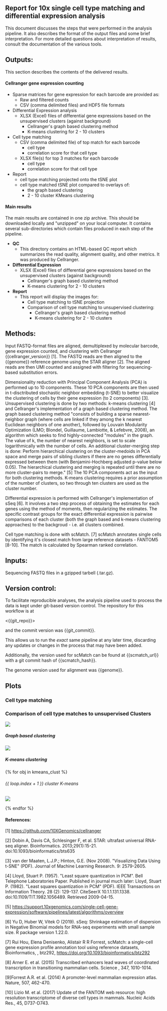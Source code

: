 Report for 10x single cell type matching and differential expression analysis
---

This document discusses the steps that were performed in the analysis pipeline.  It also describes the format of the output files and some brief interpretation.  For more detailed questions about interpretation of results, consult the documentation of the various tools.


## Outputs:

This section describes the contents of the delivered results.

#### Cellranger gene expression counting

- Sparse matrices for gene expression for each barcode are provided as:
    - Raw and filtered counts
    - CSV (comma delimited files) and HDF5 file formats
- Differential Expression analysis
    - XLSX (Excel) files of differential gene expressions based on the unsupervised clusters (against background)
        - Cellranger's graph based clustering method
        - K-means clustering for 2 - 10 clusters
- Cell type matching
    - CSV (comma delimited file) of top match for each barcode
        - cell type
        - correlation score for that cell type
    - XLSX file(s) for top 3 matches for each barcode
        - cell type
        - correlation score for that cell type
- Report
    - cell type matching projected onto the tSNE plot
    - cell type matched tSNE plot compared to overlays of:
        - the graph based clustering
        - 2 - 10 cluster KMeans clustering

#### Main results

The main results are contained in one zip archive. This should be downloaded locally and "unzipped" on your local computer. It contains several sub-directories which contain files produced in each step of the pipeline.

- **QC**
    - This directory contains an HTML-based QC report which summarizes the read quality, alignment quality, and other metrics. It was produced by Cellranger.
- **Differential Expression**
    - XLSX (Excel) files of differential gene expressions based on the unsupervised clusters (against background)
        - Cellranger's graph based clustering method
        - K-means clustering for 2 - 10 clusters
- **Report**
    - This report will display the images for:
        - Cell type matching to tSNE projection
        - Comparison of cell type matching to unsupervised clustering:
            - Cellranger's graph based clustering method
            - K-means clustering for 2 - 10 clusters


## Methods:

Input FASTQ-format files are aligned, demultiplexed by molecular barcode, gene expression counted, and clustering with Cellranger {{cellranger_version}} [1]. The FASTQ reads are then aligned to the {{genome}} reference genome using the STAR aligner [2]. The aligned reads are then UMI counted and assigned with filtering for sequencing-based substitution errors.

Dimensionality reduction with Principal Component Analysis (PCA) is performed up to 10 components. These 10 PCA components are then used in t-disctributed stochastic neighbor embedding (t-SNE) to better visualize the clustering of cells by their gene expression (to 2 components) [3]. Unsupervised clustering is done by two methods: k-means clustering [4] and Cellranger's implementation of a graph based clustering method. The graph based clustering method "consists of building a sparse nearest-neighbor graph (where cells are linked if they among the k nearest Euclidean neighbors of one another), followed by Louvain Modularity Optimization (LMO; Blondel, Guillaume, Lambiotte, & Lefebvre, 2008), an algorithm which seeks to find highly-connected "modules" in the graph. The value of k, the number of nearest neighbors, is set to scale logarithmically with the number of cells. An additional cluster-merging step is done: Perform hierarchical clustering on the cluster-medoids in PCA space and merge pairs of sibling clusters if there are no genes differentially expressed between them (with Benjamini-Hochberg adjusted p-value below 0.05). The hierarchical clustering and merging is repeated until there are no more cluster-pairs to merge." [5] The 10 PCA components act as the input for both clustering methods. K-means clustering requires a prior assumption of the number of clusters, so two through ten clusters are used as the cluster number.

Differential expression is performed with Cellranger's implementation of sSeq [6]. It involves a two step process of obtaining the estimates for each genes using the method of moments, then regularizing the estimates. The specific contrast groups for the exact differential expression is pairwise comparisons of each cluster (both the graph based and k-means clustering approaches) to the backgroud - i.e. all clusters combined.

Cell type matching is done with scMatch. [7] scMatch annotates single cells by identifying it's closest match from large reference datasets - FANTOM5 [8-10]. The match is calculated by Spearman ranked correlation.


## Inputs:

Sequencing FASTQ files in a gzipped tarbell (.tar.gz).

## Version control:
To facilitate reproducible analyses, the analysis pipeline used to process the data is kept under git-based version control.  The repository for this workflow is at 

<{{git_repo}}>

and the commit version was {{git_commit}}.

This allows us to run the *exact* same pipeline at any later time, discarding any updates or changes in the process that may have been added.

Additionally, the version used for scMatch can be found at {{scmatch_url}} with a git commit hash of {{scmatch_hash}}.

The genome version used for alignment was {{genome}}.

## Plots

### Cell type matching

### Comparison of cell type matches to unsupervised Clusters
![]( {{celltype_clust}} )
##### Graph based clustering
![]( {{graph_clust}} )
##### K-means clustering

{% for obj in kmeans_clust %}

###### {{ loop.index + 1 }} cluster K-means
![]( {{obj}} )

{% endfor %}


#### References:

[1] https://github.com/10XGenomics/cellranger

[2] Dobin A, Davis CA, Schlesinger F, et al. STAR: ultrafast universal RNA-seq aligner. Bioinformatics. 2013;29(1):15-21. doi:10.1093/bioinformatics/bts635

[3] van der Maaten, L.J.P.; Hinton, G.E. (Nov 2008). "Visualizing Data Using t-SNE" (PDF). Journal of Machine Learning Research. 9: 2579-2605.

[4] Lloyd, Stuart P. (1957). "Least square quantization in PCM". Bell Telephone Laboratories Paper. Published in journal much later: Lloyd, Stuart P. (1982). "Least squares quantization in PCM" (PDF). IEEE Transactions on Information Theory. 28 (2): 129-137. CiteSeerX 10.1.1.131.1338. doi:10.1109/TIT.1982.1056489. Retrieved 2009-04-15.

[5] https://support.10xgenomics.com/single-cell-gene-expression/software/pipelines/latest/algorithms/overview

[6] Yu D, Huber W, Vitek O (2019). sSeq: Shrinkage estimation of dispersion in Negative Binomial models for RNA-seq experiments with small sample size. R package version 1.22.0. 

[7] Rui Hou, Elena Denisenko, Alistair R R Forrest, scMatch: a single-cell gene expression profile annotation tool using reference datasets, Bioinformatics, , btz292, https://doi.org/10.1093/bioinformatics/btz292

[8] Arner E. et al.  (2015) Transcribed enhancers lead waves of coordinated transcription in transitioning mammalian cells. Science , 347, 1010-1014.

[9]Forrest A.R. et al.  (2014) A promoter-level mammalian expression atlas. Nature, 507, 462-470.

[10] Lizio M. et al.  (2017) Update of the FANTOM web resource: high resolution transcriptome of diverse cell types in mammals. Nucleic Acids Res., 45, D737-D743.